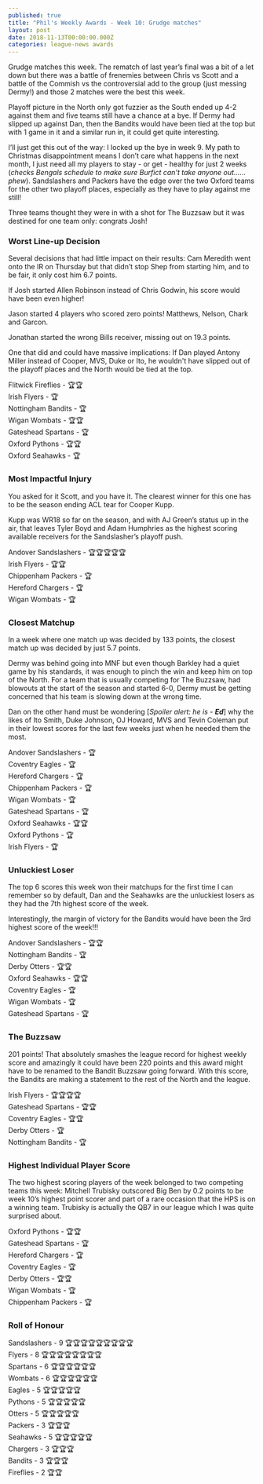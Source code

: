 ```yaml
---
published: true
title: "Phil's Weekly Awards - Week 10: Grudge matches"
layout: post
date: 2018-11-13T00:00:00.000Z
categories: league-news awards
---
```


Grudge matches this week. The rematch of last year’s final was a bit of a let down but there was a battle of frenemies between Chris vs Scott and a battle of the Commish vs the controversial add to the group (just messing Dermy!) and those 2 matches were the best this week.

Playoff picture in the North only got fuzzier as the South ended up 4-2 against them and five teams still have a chance at a bye. If Dermy had slipped up against Dan, then the Bandits would have been tied at the top but with 1 game in it and a similar run in, it could get quite interesting.

I’ll just get this out of the way: I locked up the bye in week 9. My path to Christmas disappointment means I don’t care what happens in the next month, I just need all my players to stay - or get - healthy for just 2 weeks (*checks Bengals schedule to make sure Burfict can’t take anyone out…… phew*). Sandslashers and Packers have the edge over the two Oxford teams for the other two playoff places, especially as they have to play against me still!

Three teams thought they were in with a shot for The Buzzsaw but it was destined for one team only: congrats Josh!

### Worst Line-up Decision
  
Several decisions that had little impact on their results:
Cam Meredith went onto the IR on Thursday but that didn’t stop Shep from starting him, and to be fair, it only cost him 6.7 points.

If Josh started Allen Robinson instead of Chris Godwin, his score would have been even higher!

Jason started 4 players who scored zero points! Matthews, Nelson, Chark and Garcon.

Jonathan started the wrong Bills receiver, missing out on 19.3 points.

One that did and could have massive implications:
If Dan played Antony Miller instead of Cooper, MVS, Duke or Ito, he wouldn't have slipped out of the playoff places and the North would be tied at the top.

Flitwick Fireflies - 🏆🏆  
Irish Flyers - 🏆  
Nottingham Bandits - 🏆  
Wigan Wombats - 🏆🏆  
Gateshead Spartans - 🏆  
Oxford Pythons - 🏆🏆  
Oxford Seahawks - 🏆  

### Most Impactful Injury 

You asked for it Scott, and you have it. The clearest winner for this one has to be the season ending ACL tear for Cooper Kupp.
 
Kupp was WR18 so far on the season, and with AJ Green’s status up in the air, that leaves Tyler Boyd and Adam Humphries as the highest scoring available receivers for the Sandslasher’s playoff push.

Andover Sandslashers - 🏆🏆🏆🏆🏆  
Irish Flyers - 🏆🏆  
Chippenham Packers - 🏆  
Hereford Chargers - 🏆  
Wigan Wombats - 🏆  

### Closest Matchup 

In a week where one match up was decided by 133 points, the closest match up was decided by just 5.7 points. 

Dermy was behind going into MNF but even though Barkley had a quiet game by his standards, it was enough to pinch the win and keep him on top of the North. For a team that is usually competing for The Buzzsaw, had blowouts at the start of the season and started 6-0, Dermy must be getting concerned that his team is slowing down at the wrong time.

Dan on the other hand must be wondering [*Spoiler alert: he is - **Ed***] why the likes of Ito Smith, Duke Johnson, OJ Howard, MVS and Tevin Coleman put in their lowest scores for the last few weeks just when he needed them the most.

Andover Sandslashers - 🏆  
Coventry Eagles - 🏆  
Hereford Chargers - 🏆  
Chippenham Packers - 🏆  
Wigan Wombats - 🏆  
Gateshead Spartans - 🏆  
Oxford Seahawks - 🏆🏆  
Oxford Pythons - 🏆  
Irish Flyers - 🏆  

### Unluckiest Loser 

The top 6 scores this week won their matchups for the first time I can remember so by default, Dan and the Seahawks are the unluckiest losers as they had the 7th highest score of the week.

Interestingly, the margin of victory for the Bandits would have been the 3rd highest score of the week!!!

Andover Sandslashers - 🏆🏆  
Nottingham Bandits - 🏆  
Derby Otters - 🏆🏆  
Oxford Seahawks - 🏆🏆  
Coventry Eagles - 🏆  
Wigan Wombats - 🏆  
Gateshead Spartans - 🏆  

### The Buzzsaw

201 points! That absolutely smashes the league record for highest weekly score and amazingly it could have been 220 points and this award might have to be renamed to the Bandit Buzzsaw going forward. With this score, the Bandits are making a statement to the rest of the North and the league.

Irish Flyers - 🏆🏆🏆🏆  
Gateshead Spartans - 🏆🏆  
Coventry Eagles - 🏆🏆  
Derby Otters - 🏆  
Nottingham Bandits - 🏆  

### Highest Individual Player Score

The two highest scoring players of the week belonged to two competing teams this week: Mitchell Trubisky outscored Big Ben by 0.2 points to be week 10’s highest point scorer and part of a rare occasion that the HPS is on a winning team. Trubisky is actually the QB7 in our league which I was quite surprised about.

Oxford Pythons - 🏆🏆  
Gateshead Spartans - 🏆  
Hereford Chargers - 🏆  
Coventry Eagles - 🏆  
Derby Otters - 🏆🏆  
Wigan Wombats - 🏆  
Chippenham Packers - 🏆  

### Roll of Honour

Sandslashers - 9 🏆🏆🏆🏆🏆🏆🏆🏆🏆   
Flyers - 8 🏆🏆🏆🏆🏆🏆🏆🏆  
Spartans - 6 🏆🏆🏆🏆🏆🏆   
Wombats - 6 🏆🏆🏆🏆🏆🏆     
Eagles - 5 🏆🏆🏆🏆🏆     
Pythons - 5 🏆🏆🏆🏆🏆   
Otters - 5 🏆🏆🏆🏆🏆   
Packers - 3 🏆🏆🏆   
Seahawks - 5 🏆🏆🏆🏆🏆   
Chargers - 3 🏆🏆🏆   
Bandits - 3 🏆🏆🏆   
Fireflies - 2 🏆🏆  

